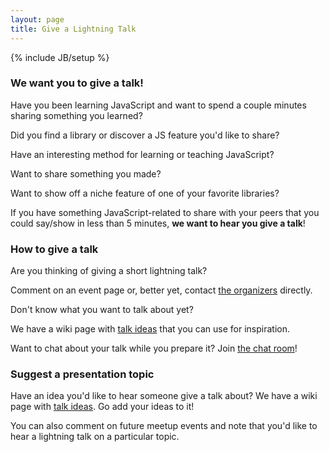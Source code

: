 ```yaml
---
layout: page
title: Give a Lightning Talk
---
```

{% include JB/setup %}

### We want you to give a talk!

Have you been learning JavaScript and want to spend a couple minutes sharing something you learned?

Did you find a library or discover a JS feature you'd like to share?

Have an interesting method for learning or teaching JavaScript?

Want to share something you made?

Want to show off a niche feature of one of your favorite libraries?

If you have something JavaScript-related to share with your peers that you could say/show in less than 5 minutes, **we want to hear you give a talk**!

### How to give a talk

Are you thinking of giving a short lightning talk?

Comment on an event page or, better yet, contact
[the organizers](mailto:sandiegojs-organizers@googlegroups.com) directly.

Don't know what you want to talk about yet?

We have a wiki page with [talk ideas][] that you can use for inspiration.

Want to chat about your talk while you prepare it?  Join [the chat room](/chat-room.html)!

### Suggest a presentation topic

Have an idea you'd like to hear someone give a talk about?  We have a wiki page with [talk ideas][].  Go add your ideas to it!

You can also comment on future meetup events and note that you'd like to hear a lightning talk on a particular topic.

[talk ideas]: https://github.com/sandiegojs/sandiegojs.github.com/wiki/Talk-Ideas
